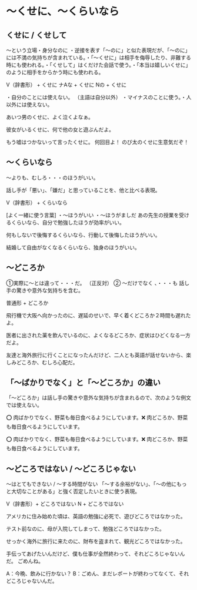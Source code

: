# 〜くせに、〜くらいなら

## くせに / くせして
〜という立場・身分なのに   ・逆接を表す「〜のに」と似た表現だが、「〜のに」には不満の気持ちが含まれている。・「〜くせに」は相手を侮辱したり、非難する時にも使われる。・「くせして」はくだけた会話で使う。・「本当は嬉しいくせに」のように相手をからかう時にも使われる。

V（辞書形） + くせに ナAな + くせに Nの + くせに


・自分のことには使えない。
（主語は自分以外） ・マイナスのことに使う。・人以外には使えない。

あいつ男のくせに、よく泣くよなぁ。

彼女がいるくせに、何で他の女と遊ぶんだよ。

もう嘘はつかないって言ったくせに。
何回目よ！
のび太のくせに生意気だぞ！

## 〜くらいなら
〜よりも、むしろ・・・のほうがいい。

話し手が「悪い」、「嫌だ」と思っていることを、他と比べる表現。

V（辞書形） + くらいなら


[よく一緒に使う言葉] ・〜ほうがいい ・〜ほうがましだ
あの先生の授業を受けるくらいなら、自分で勉強したほうが効率がいい。

何もしないで後悔するくらいなら、行動して後悔したほうがいい。

結婚して自由がなくなるくらいなら、独身のほうがいい。

## 〜どころか
①実際に～とは違って・・・だ。
（正反対）   ② 〜だけでなく 、・・・も 話し手の驚きや意外な気持ちを含む。

普通形 + どころか


飛行機で大阪へ向かったのに、遅延のせいで、早く着くどころか２時間も遅れたよ。

医者に出された薬を飲んでいるのに、よくなるどころか、症状はひどくなる一方だよ。

友達と海外旅行に行くことになったんだけど、二人とも英語が話せないから、楽しみどころか、むしろ心配だ。

## 「〜ばかりでなく」と「〜どころか」の違い
「〜どころか」は話し手の驚きや意外な気持ちが含まれるので、次のような例文では使えない。

⭕️ 肉ばかりでなく、野菜も毎日食べるようにしています。❌ 肉どころか、野菜も毎日食べるようにしています。

⭕️ 肉ばかりでなく、野菜も毎日食べるようにしています。❌ 肉どころか、野菜も毎日食べるようにしています。



## 〜どころではない / 〜どころじゃない
～はとてもできない / ～する時間がない 「～する余裕がない」、「〜の他にもっと大切なことがある」と強く否定したいときに使う表現。

V（辞書形）+ どころではない N + どころではない


アメリカに住み始めた頃は、英語の勉強に必死で、遊びどころではなかった。

テスト前なのに、母が入院してしまって、勉強どころではなかった。

せっかく海外に旅行に来たのに、財布を盗まれて、観光どころではなかった。

手伝ってあげたいんだけど、僕も仕事が全然終わって、それどころじゃないんだ。
ごめんね。

A：今晩、飲みに行かない？ B：ごめん、まだレポートが終わってなくて、それどころじゃないんだ。
